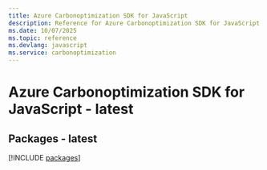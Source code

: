 ```yaml
---
title: Azure Carbonoptimization SDK for JavaScript
description: Reference for Azure Carbonoptimization SDK for JavaScript
ms.date: 10/07/2025
ms.topic: reference
ms.devlang: javascript
ms.service: carbonoptimization
---
```

# Azure Carbonoptimization SDK for JavaScript - latest
## Packages - latest
[!INCLUDE [packages](carbonoptimization-index.md)]